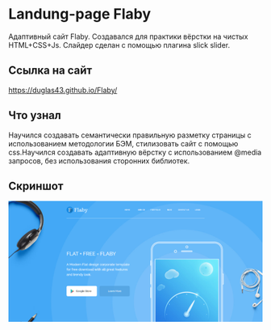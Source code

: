 
# Landung-page Flaby

Адаптивный сайт Flaby. Создавался для практики вёрстки на чистых HTML+CSS+Js. Слайдер сделан с помощью плагина slick slider.



## Ссылка на сайт

https://duglas43.github.io/Flaby/

## Что узнал

Научился создавать семантически правильную разметку страницы с использованием методологии БЭМ, стилизовать сайт с помощью css.Научился создавать адаптивную вёрстку с использованием @media запросов, без использования сторонних библиотек.
## Скриншот

![App Screenshot](./img/Screenshot_2.png)

